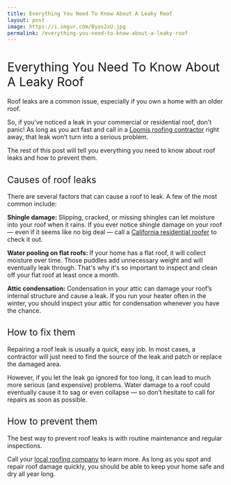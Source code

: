 ```yaml
---
title: Everything You Need To Know About A Leaky Roof
layout: post
image: https://i.imgur.com/Byas2xU.jpg
permalink: /everything-you-need-to-know-about-a-leaky-roof
---
```


<h1><span style="font-weight: 400;">Everything You Need To Know About A Leaky Roof</span></h1> <p><span style="font-weight: 400;">Roof leaks are a common issue, especially if you own a home with an older roof.&nbsp;</span></p> <p><span style="font-weight: 400;">So, if you&rsquo;ve noticed a leak in your commercial or residential roof, don&rsquo;t panic! As long as you act fast and call in a <a href="https://level1roofing.com/" target="_blank" rel="noopener">Loomis roofing contractor</a> right away, that leak won&rsquo;t turn into a serious problem.&nbsp;</span></p> <p><span style="font-weight: 400;">The rest of this post will tell you everything you need to know about roof leaks and how to prevent them.&nbsp;</span></p> <h2><span style="font-weight: 400;">Causes of roof leaks</span></h2> <p><span style="font-weight: 400;">There are several factors that can cause a roof to leak. A few of the most common include:&nbsp;</span></p> <p><strong>Shingle damage: </strong><span style="font-weight: 400;">Slipping, cracked, or missing shingles can let moisture into your roof when it rains. If you ever notice shingle damage on your roof &mdash; even if it seems like no big deal &mdash; call a <a href="https://level1roofing.com/residential-roofing-company-loomis-ca/" target="_blank" rel="noopener">California residential roofer</a> to check it out.&nbsp;</span></p> <p><strong>Water pooling on flat roofs: </strong><span style="font-weight: 400;">If your home has a flat roof, it will collect moisture over time. Those puddles add unnecessary weight and will eventually leak through. That's why it's so important to inspect and clean off your flat roof at least once a month.&nbsp;</span></p> <p><strong>Attic condensation: </strong><span style="font-weight: 400;">Condensation in your attic can damage your roof&rsquo;s internal structure and cause a leak. If you run your heater often in the winter, you should inspect your attic for condensation whenever you have the chance.&nbsp;</span></p> <h2><span style="font-weight: 400;">How to fix them</span></h2> <p><span style="font-weight: 400;">Repairing a roof leak is usually a quick, easy job. In most cases, a contractor will just need to find the source of the leak and patch or replace the damaged area.&nbsp;</span></p> <p><span style="font-weight: 400;">However, if you let the leak go ignored for too long, it can lead to much more serious (and expensive) problems. Water damage to a roof could eventually cause it to sag or even collapse &mdash; so don&rsquo;t hesitate to call for repairs as soon as possible.&nbsp;</span></p> <h2><span style="font-weight: 400;">How to prevent them&nbsp;</span></h2> <p><span style="font-weight: 400;">The best way to prevent roof leaks is with routine maintenance and regular inspections.&nbsp;</span></p> <p><span style="font-weight: 400;">Call your <a href="https://level1roofing.com/commercial-roofing-company-loomis-ca/" target="_blank" rel="noopener">local roofing company</a> to learn more. As long as you spot and repair roof damage quickly, you should be able to keep your home safe and dry all year long. </span></p> 
